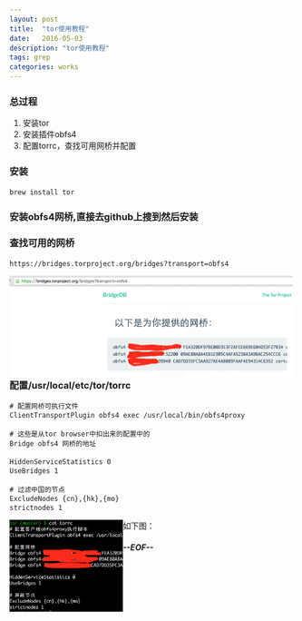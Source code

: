 ```yaml
---
layout: post
title:  "tor使用教程"
date:   2016-05-03
description: "tor使用教程"
tags: grep
categories: works
---
```


### 总过程
1. 安装tor
2. 安装插件obfs4
3. 配置torrc，查找可用网桥并配置

### 安装

	brew install tor

### 安装obfs4网桥,直接去github上搜到然后安装

### 查找可用的网桥

	https://bridges.torproject.org/bridges?transport=obfs4

<img src="/images/2016-05-03-tor-usage-01.png" alt="（图1）" style="width:500px;float:left;"/>

### 配置/usr/local/etc/tor/torrc

	# 配置网桥可执行文件
	ClientTransportPlugin obfs4 exec /usr/local/bin/obfs4proxy
	
	# 这些是从tor browser中扣出来的配置中的
	Bridge obfs4 网桥的地址
	
	HiddenServiceStatistics 0
	UseBridges 1
	
	# 过滤中国的节点
	ExcludeNodes {cn},{hk},{mo}
	strictnodes 1

如下图：
<img src="/images/2016-05-03-tor-usage-02.png" alt="（图2）" style="width:200px;float: left;"/>


##### --EOF--


